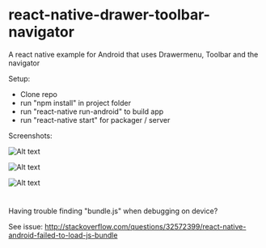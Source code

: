 # react-native-drawer-toolbar-navigator

A react native example for Android that uses Drawermenu, Toolbar and the navigator

Setup:
- Clone repo
- run "npm install" in project folder
- run "react-native run-android" to build app
- run "react-native start" for packager / server

Screenshots:

![Alt text](http://gropio.com/stek/file/2gdk2o "Drawer")

![Alt text](http://gropio.com/stek/file/5fmmeb "Example screen with toolbar")

![Alt text](http://gropio.com/stek/file/xzof8k "Detail view")


#

Having trouble finding "bundle.js" when debugging on device?

See issue: http://stackoverflow.com/questions/32572399/react-native-android-failed-to-load-js-bundle
